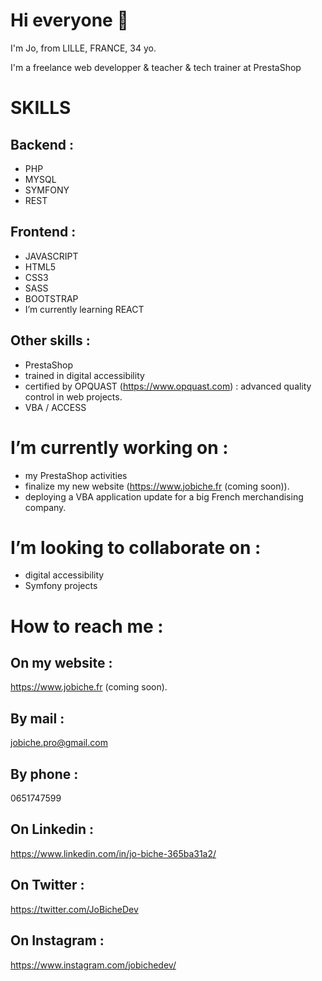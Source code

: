 # Hi everyone 👋

I'm Jo, from LILLE, FRANCE, 34 yo.

I'm a freelance web developper & teacher & tech trainer at PrestaShop

# SKILLS

## Backend :

- PHP
- MYSQL
- SYMFONY
- REST

## Frontend :

- JAVASCRIPT
- HTML5
- CSS3
- SASS
- BOOTSTRAP
- I’m currently learning REACT

## Other skills :

- PrestaShop
- trained in digital accessibility
- certified by OPQUAST (https://www.opquast.com) : advanced quality control in web projects.
- VBA / ACCESS

# I’m currently working on :

- my PrestaShop activities
- finalize my new website (https://www.jobiche.fr (coming soon)).
- deploying a VBA application update for a big French merchandising company.

# I’m looking to collaborate on :

- digital accessibility
- Symfony projects

# How to reach me :

## On my website : 

https://www.jobiche.fr (coming soon).

## By mail :

jobiche.pro@gmail.com

## By phone :

0651747599

## On Linkedin :

https://www.linkedin.com/in/jo-biche-365ba31a2/

## On Twitter : 

https://twitter.com/JoBicheDev

## On Instagram :

https://www.instagram.com/jobichedev/

